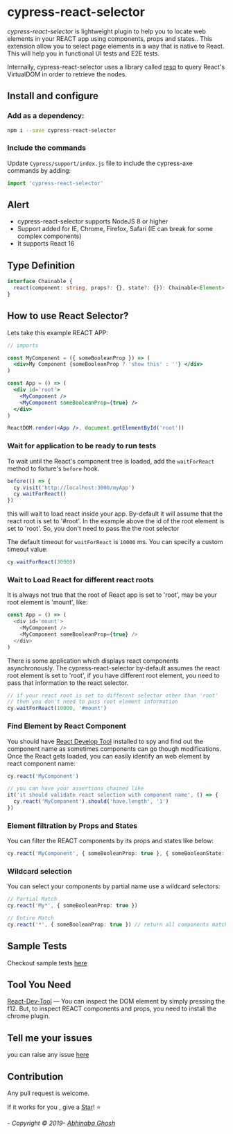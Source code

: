 # cypress-react-selector

_cypress-react-selector_ is lightweight plugin to help you to locate web elements in your REACT app using components, props and states.. This extension allow you to select page elements in a way that is native to React. This will help you in functional UI tests and E2E tests.

Internally, cypress-react-selector uses a library called [resq](https://github.com/baruchvlz/resq) to query React's VirtualDOM in order to retrieve the nodes.

## Install and configure

### Add as a dependency:

```sh
npm i --save cypress-react-selector
```

### Include the commands

Update `Cypress/support/index.js` file to include the cypress-axe commands by adding:

```js
import 'cypress-react-selector'
```

## Alert

- cypress-react-selector supports NodeJS 8 or higher
- Support added for IE, Chrome, Firefox, Safari (IE can break for some complex components)
- It supports React 16

## Type Definition

```ts
interface Chainable {
  react(component: string, props?: {}, state?: {}): Chainable<Element>
}
```

## How to use React Selector?

Lets take this example REACT APP:

```jsx
// imports

const MyComponent = ({ someBooleanProp }) => (
  <div>My Component {someBooleanProp ? 'show this' : ''} </div>
)

const App = () => (
  <div id='root'>
    <MyComponent />
    <MyComponent someBooleanProp={true} />
  </div>
)

ReactDOM.render(<App />, document.getElementById('root'))
```

### Wait for application to be ready to run tests

To wait until the React's component tree is loaded, add the `waitForReact` method to fixture's `before` hook.

```js
before(() => {
  cy.visit('http://localhost:3000/myApp')
  cy.waitForReact()
})
```

this will wait to load react inside your app. By-default it will assume that the react root is set to '#root'. In the example above the id of the root element is set to 'root'. So, you don't need to pass the the root selector

The default timeout for `waitForReact` is `10000` ms. You can specify a custom timeout value:

```js
cy.waitForReact(30000)
```

### Wait to Load React for different react roots

It is always not true that the root of React app is set to 'root', may be your root element is 'mount', like:

```js
const App = () => (
  <div id='mount'>
    <MyComponent />
    <MyComponent someBooleanProp={true} />
  </div>
)
```

There is some application which displays react components asynchronously. The cypress-react-selector by-default assumes the react root element is set to 'root', if you have different root element, you need to pass that information to the react selector.

```ts
// if your react root is set to different selector other than 'root'
// then you don't need to pass root element information
cy.waitForReact(10000, '#mount')
```

### Find Element by React Component

You should have [React Develop Tool](https://chrome.google.com/webstore/detail/react-developer-tools/fmkadmapgofadopljbjfkapdkoienihi?hl=en) installed to spy and find out the component name as sometimes components can go though modifications. Once the React gets loaded, you can easily identify an web element by react component name:

```js
cy.react('MyComponent')

// you can have your assertions chained like
it('it should validate react selection with component name', () => {
  cy.react('MyComponent').should('have.length', '1')
})
```

### Element filtration by Props and States

You can filter the REACT components by its props and states like below:

```ts
cy.react('MyComponent', { someBooleanProp: true }, { someBooleanState: true })
```

### Wildcard selection

You can select your components by partial name use a wildcard selectors:

```ts
// Partial Match
cy.react('My*', { someBooleanProp: true })

// Entire Match
cy.react('*', { someBooleanProp: true }) // return all components matched with the prop
```

## Sample Tests

Checkout sample tests [here](./cypress/integration)

## Tool You Need

[React-Dev-Tool](https://chrome.google.com/webstore/detail/react-developer-tools/fmkadmapgofadopljbjfkapdkoienihi?hl=en) — You can inspect the DOM element by simply pressing the f12. But, to inspect REACT components and props, you need to install the chrome plugin.

## Tell me your issues

you can raise any issue [here](https://github.com/abhinaba-ghosh/cypress-react-selector/issues)

## Contribution

Any pull request is welcome.

If it works for you , give a [Star](https://github.com/abhinaba-ghosh/cypress-react-selector)! :star:

_- Copyright &copy; 2019- [Abhinaba Ghosh](https://www.linkedin.com/in/abhinaba-ghosh-9a2ab8a0/)_
